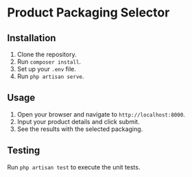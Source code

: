 # Product Packaging Selector

## Installation

1. Clone the repository.
2. Run `composer install`.
3. Set up your `.env` file.
4. Run `php artisan serve`.

## Usage

1. Open your browser and navigate to `http://localhost:8000`.
2. Input your product details and click submit.
3. See the results with the selected packaging.

## Testing

Run `php artisan test` to execute the unit tests.
